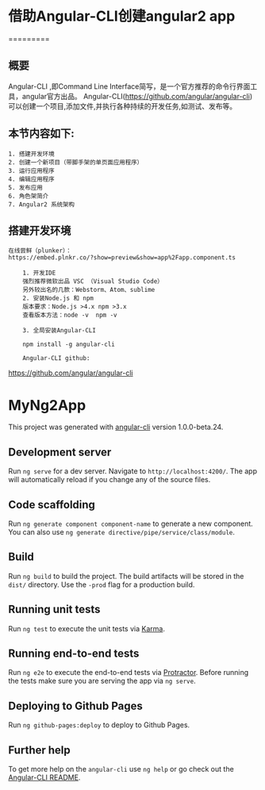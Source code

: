 # 借助Angular-CLI创建angular2 app
=========

## 概要

Angular-CLI ,即Command Line Interface简写，是一个官方推荐的命令行界面工具，angular官方出品。
Angular-CLI(https://github.com/angular/angular-cli) 可以创建一个项目,添加文件,并执行各种持续的开发任务,如测试、发布等。

## 本节内容如下:

	1. 搭建开发环境
	2. 创建一个新项目（带脚手架的单页面应用程序）
	3. 运行应用程序
	4. 编辑应用程序
	5. 发布应用
	6. 角色架简介
	7. Angular2 系统架构

## 搭建开发环境

	在线尝鲜（plunker）：
	https://embed.plnkr.co/?show=preview&show=app%2Fapp.component.ts
	
		1. 开发IDE
		强烈推荐微软出品 VSC （Visual Studio Code）
		另外较出名的几款：Webstorm、Atom、sublime 
		2. 安装Node.js 和 npm 
		版本要求：Node.js >4.x npm >3.x
		查看版本方法：node -v  npm -v
		
		3. 全局安装Angular-CLI
		
		npm install -g angular-cli
		
		Angular-CLI github:
https://github.com/angular/angular-cli

# MyNg2App

This project was generated with [angular-cli](https://github.com/angular/angular-cli) version 1.0.0-beta.24.

## Development server
Run `ng serve` for a dev server. Navigate to `http://localhost:4200/`. The app will automatically reload if you change any of the source files.

## Code scaffolding

Run `ng generate component component-name` to generate a new component. You can also use `ng generate directive/pipe/service/class/module`.

## Build

Run `ng build` to build the project. The build artifacts will be stored in the `dist/` directory. Use the `-prod` flag for a production build.

## Running unit tests

Run `ng test` to execute the unit tests via [Karma](https://karma-runner.github.io).

## Running end-to-end tests

Run `ng e2e` to execute the end-to-end tests via [Protractor](http://www.protractortest.org/).
Before running the tests make sure you are serving the app via `ng serve`.

## Deploying to Github Pages

Run `ng github-pages:deploy` to deploy to Github Pages.

## Further help

To get more help on the `angular-cli` use `ng help` or go check out the [Angular-CLI README](https://github.com/angular/angular-cli/blob/master/README.md).

